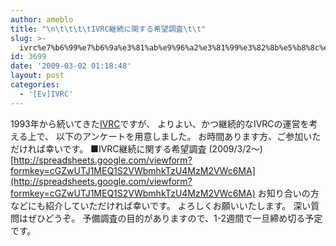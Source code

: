 ```yaml
---
author: ameblo
title: "\n\t\t\t\tIVRC継続に関する希望調査\t\t"
slug: >-
  ivrc%e7%b6%99%e7%b6%9a%e3%81%ab%e9%96%a2%e3%81%99%e3%82%8b%e5%b8%8c%e6%9c%9b%e8%aa%bf%e6%9f%bb
id: 3699
date: '2009-03-02 01:18:48'
layout: post
categories:
  - '[Ev]IVRC'
---
```


1993年から続いてきた[IVRC](http://ivrc.net/)ですが、 よりよい、かつ継続的なIVRCの運営を考える上で、 以下のアンケートを用意しました。 お時間あります方、ご参加いただければ幸いです。 ■IVRC継続に関する希望調査 (2009/3/2～) [http://spreadsheets.google.com/viewform?formkey=cGZwUTJ1MEQ1S2VWbmhkTzU4MzM2VWc6MA](http://spreadsheets.google.com/viewform?formkey=cGZwUTJ1MEQ1S2VWbmhkTzU4MzM2VWc6MA) お知り合いの方などにも紹介していただければ幸いです。 よろしくお願いいたします。 深い質問はぜひどうぞ。 予備調査の目的がありますので、1-2週間で一旦締め切る予定です。